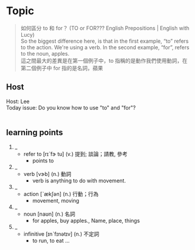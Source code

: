 # Topic

> 如何區分 to 和 for？ (TO or FOR??? English Prepositions | English with Lucy) <br>
> So the biggest difference here, is that in the first example, “to” refers to the action. We're using a verb. In the second example, “for”, refers to the noun, apples. <br>
> 這之間最大的差異是在第一個例子中，to 指稱的是動作我們使用動詞，在第二個例子中 for 指的是名詞，蘋果 <br>

## Host
Host: Lee
<br>Today issue: Do you know how to use "to" and "for"?
<br><br>
## learning points
1. _
	* refer to  [rɪˋfɝ tu]  (v.)  提到; 談論；請教, 參考
		- points to
2. _
	* verb  [vɝb]  (n.)  動詞
		- verb is anything to do with movement.
3. _
	* action  [ˋækʃən]  (n.)  行動；行為
		- movement, moving
4. _
	* noun  [naʊn]  (n.)  名詞
		- for apples, buy apples., Name, place, things
5. _
	* infinitive  [ɪnˋfɪnətɪv]  (n.)  不定詞
		- to run, to eat ...
